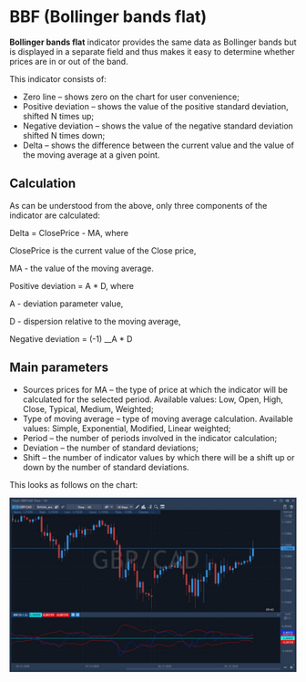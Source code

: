 # BBF \(Bollinger bands flat\)

**Bollinger bands flat** indicator provides the same data as Bollinger bands but is displayed in a separate field and thus makes it easy to determine whether prices are in or out of the band.

This indicator consists of:

* Zero line – shows zero on the chart for user convenience;
* Positive deviation – shows the value of the positive standard deviation, shifted N times up;
* Negative deviation – shows the value of the negative standard deviation shifted N times down;
* Delta – shows the difference between the current value and the value of the moving average at a given point. 

## Calculation

As can be understood from the above, only three components of the indicator are calculated:

Delta = ClosePrice - MA, where

ClosePrice is the current value of the Close price,

MA - the value of the moving average.

Positive deviation = A \* D, where

A - deviation parameter value,

D - dispersion relative to the moving average,

Negative deviation = \(-1\) \_\_A \* D

## Main parameters

* Sources prices for MA – the type of price at which the indicator will be calculated for the selected period. Available values: Low, Open, High, Close, Typical, Medium, Weighted;
* Type of moving average – type of moving average calculation. Available values: Simple, Exponential, Modified, Linear weighted;
* Period – the number of periods involved in the indicator calculation;
* Deviation – the number of standard deviations;
* Shift – the number of indicator values by which there will be a shift up or down by the number of standard deviations.

This looks as follows on the chart:

![](../../../../.gitbook/assets/bbf%20%286%29.jpg)

